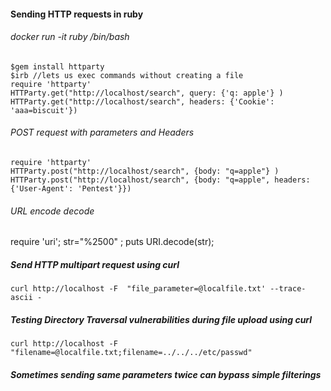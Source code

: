 #### Sending HTTP requests in ruby
###### docker run -it ruby /bin/bash
```
$gem install httparty
$irb //lets us exec commands without creating a file
require 'httparty'
HTTParty.get("http://localhost/search", query: {'q: apple'} )
HTTParty.get("http://localhost/search", headers: {'Cookie': 'aaa=biscuit'})
```

###### POST request with parameters and Headers
```
require 'httparty'
HTTParty.post("http://localhost/search", {body: "q=apple"} )
HTTParty.post("http://localhost/search", {body: "q=apple", headers: {'User-Agent': 'Pentest'}}) 
```

###### URL encode decode 
require 'uri'; str="%2500" ; puts URI.decode(str);

##### Send HTTP multipart request using curl
```
curl http://localhost -F  "file_parameter=@localfile.txt' --trace-ascii -
```

##### Testing Directory Traversal vulnerabilities during file upload using curl
```
curl http://localhost -F "filename=@localfile.txt;filename=../../../etc/passwd"
```


##### Sometimes sending same parameters twice can bypass simple filterings
